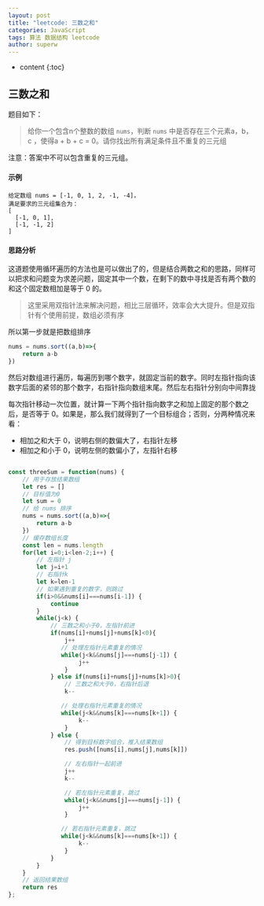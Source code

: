 ```yaml
---
layout: post
title: "leetcode: 三数之和"
categories: JavaScript
tags: 算法 数据结构 leetcode
author: superw
---
```


- content
{:toc}

## 三数之和

题目如下：

> 给你一个包含n个整数的数组 `nums`，判断 `nums` 中是否存在三个元素a，b，c ，使得a + b + c = 0。请你找出所有满足条件且不重复的三元组

注意：答案中不可以包含重复的三元组。

#### 示例

    给定数组 nums = [-1, 0, 1, 2, -1, -4]，
    满足要求的三元组集合为：
    [
      [-1, 0, 1],
      [-1, -1, 2]
    ]

#### 思路分析

这道题使用循环遍历的方法也是可以做出了的，但是结合两数之和的思路，同样可以把求和问题变为求差问题，固定其中一个数，在剩下的数中寻找是否有两个数的和这个固定数相加是等于 0 的。

> 这里采用双指针法来解决问题，相比三层循环，效率会大大提升。但是双指针有个使用前提，数组必须有序

所以第一步就是把数组排序

```javascript
nums = nums.sort((a,b)=>{
    return a-b
})
```

















然后对数组进行遍历，每遍历到哪个数字，就固定当前的数字。同时左指针指向该数字后面的紧邻的那个数字，右指针指向数组末尾。然后左右指针分别向中间靠拢

每次指针移动一次位置，就计算一下两个指针指向数字之和加上固定的那个数之后，是否等于 0。如果是，那么我们就得到了一个目标组合；否则，分两种情况来看：

- 相加之和大于 0，说明右侧的数偏大了，右指针左移
- 相加之和小于 0，说明左侧的数偏小了，左指针右移

```javascript

const threeSum = function(nums) {
    // 用于存放结果数组
    let res = []
    // 目标值为0
    let sum = 0
    // 给 nums 排序
    nums = nums.sort((a,b)=>{
        return a-b
    })
    // 缓存数组长度
    const len = nums.length
    for(let i=0;i<len-2;i++) {
        // 左指针 j
        let j=i+1
        // 右指针k
        let k=len-1
        // 如果遇到重复的数字，则跳过
        if(i>0&&nums[i]===nums[i-1]) {
            continue
        }
        while(j<k) {
            // 三数之和小于0，左指针前进
            if(nums[i]+nums[j]+nums[k]<0){
                j++
               // 处理左指针元素重复的情况
               while(j<k&&nums[j]===nums[j-1]) {
                    j++
                }
            } else if(nums[i]+nums[j]+nums[k]>0){
                // 三数之和大于0，右指针后退
                k--

               // 处理右指针元素重复的情况
               while(j<k&&nums[k]===nums[k+1]) {
                    k--
                }
            } else {
                // 得到目标数字组合，推入结果数组
                res.push([nums[i],nums[j],nums[k]])

                // 左右指针一起前进
                j++
                k--

                // 若左指针元素重复，跳过
                while(j<k&&nums[j]===nums[j-1]) {
                    j++
                }

               // 若右指针元素重复，跳过
               while(j<k&&nums[k]===nums[k+1]) {
                    k--
                }
            }
        }
    }
    // 返回结果数组
    return res
};
```
